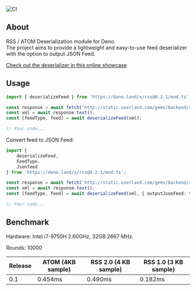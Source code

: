 ![CI](https://github.com/MikaelPorttila/rss/workflows/CI/badge.svg?branch=master)

## About
RSS / ATOM Deserialization module for Deno.<br/>The project aims to provide a lightweight and easy-to-use feed deserializer with the option to output JSON Feed.

[Check out the deserializer in this online showcase](https://repl.it/@MikaelPorttila/Deno-RSS-Module)

## Usage

``` typescript
import { deserializeFeed } from 'https://deno.land/x/rss@0.2.1/mod.ts';

const response = await fetch('http://static.userland.com/gems/backend/rssTwoExample2.xml');
const xml = await response.text();
const [feedType, feed] = await deserializeFeed(xml);

// Your code...
```

Convert feed to JSON Feed:
``` typescript
import { 
    deserializeFeed,
    FeedType,
    Jsonfeed
} from 'https://deno.land/x/rss@0.2.1/mod.ts';

const response = await fetch('http://static.userland.com/gems/backend/rssTwoExample2.xml');
const xml = await response.text();
const [feedType, feed] = await deserializeFeed(xml, { outputJsonFeed: true }) as [FeedType, JsonFeed];

// Your code...
```

## Benchmark
Hardware: Intel i7-9750H 2.60GHz, 32GB 2667 MHz.

Rounds: 10000

| Release | ATOM (4KB sample) | RSS 2.0 (4 KB sample) | RSS 1.0 (3 KB sample) |
|---------|-------------------|-----------------------|-----------------------|
| 0.1     | 0.454ms           | 0.490ms               | 0.182ms               |

